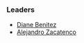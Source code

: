 ### Leaders

* [Diane Benitez](mailto:diana.benitez@owasp.org)
* [Alejandro Zacatenco](mailto:alejandro.zacatenco@owasp.org)
